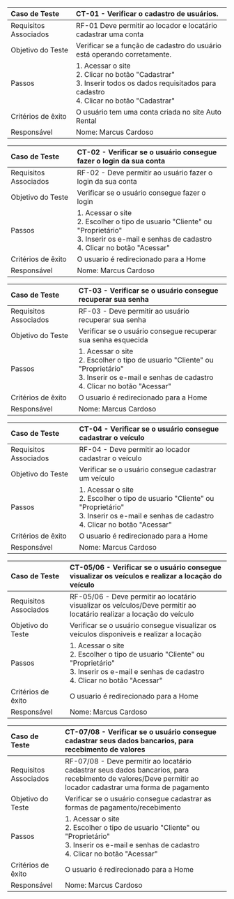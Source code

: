 

|Caso de Teste    | CT-01 - Verificar o cadastro de usuários. |
|:---|:---|
| Requisitos Associados | RF-01 Deve permitir ao locador e locatário cadastrar uma conta |
| Objetivo do Teste | Verificar se a função de cadastro do usuário está operando corretamente.|
| Passos | 1. Acessar o site <br/>2. Clicar no botão "Cadastrar" <br/> 3. Inserir todos os dados requisitados para cadastro <br/> 4. Clicar no botão "Cadastrar" |
| Critérios de êxito | O usuário tem uma conta criada no site Auto Rental  |
| Responsável |Nome: Marcus Cardoso  |


|Caso de Teste    | CT-02 - Verificar se o usuário consegue fazer o login da sua conta |
|:---|:---|
| Requisitos Associados | RF-02	- Deve permitir ao usuário fazer o login da sua conta|
| Objetivo do Teste | Verificar se o usuário consegue fazer o login |
| Passos | 1. Acessar o site <br/>2. Escolher o tipo de usuario "Cliente" ou "Proprietário" <br/>3. Inserir os e-mail e senhas de cadastro <br/>4. Clicar no botão "Acessar"|
| Critérios de êxito | O usuario é redirecionado para a Home |
| Responsável |Nome: Marcus Cardoso   |

|Caso de Teste    | CT-03 - Verificar se o usuário consegue recuperar sua senha |
|:---|:---|
| Requisitos Associados | RF-03 - Deve permitir ao usuário recuperar sua senha	|
| Objetivo do Teste | Verificar se o usuário consegue recuperar sua senha esquecida |
| Passos | 1. Acessar o site <br/>2. Escolher o tipo de usuario "Cliente" ou "Proprietário" <br/>3. Inserir os e-mail e senhas de cadastro <br/>4. Clicar no botão "Acessar"|
| Critérios de êxito | O usuario é redirecionado para a Home |
| Responsável |Nome: Marcus Cardoso   |

|Caso de Teste    | CT-04 - Verificar se o usuário consegue cadastrar o veículo |
|:---|:---|
| Requisitos Associados | RF-04 - Deve permitir ao locador cadastrar o veículo |
| Objetivo do Teste | Verificar se o usuário consegue cadastrar um veículo |
| Passos | 1. Acessar o site <br/>2. Escolher o tipo de usuario "Cliente" ou "Proprietário" <br/>3. Inserir os e-mail e senhas de cadastro <br/>4. Clicar no botão "Acessar"|
| Critérios de êxito | O usuario é redirecionado para a Home |
| Responsável |Nome: Marcus Cardoso   |

|Caso de Teste    | CT-05/06 - Verificar se o usuário consegue visualizar os veículos e realizar a locação do veículo |
|:---|:---|
| Requisitos Associados | RF-05/06 - Deve permitir ao locatário visualizar os veículos/Deve permitir ao locatário realizar a locação do veículo | |
| Objetivo do Teste | Verificar se o usuário consegue visualizar os veículos disponiveis e realizar a locação |
| Passos | 1. Acessar o site <br/>2. Escolher o tipo de usuario "Cliente" ou "Proprietário" <br/>3. Inserir os e-mail e senhas de cadastro <br/>4. Clicar no botão "Acessar"|
| Critérios de êxito | O usuario é redirecionado para a Home |
| Responsável |Nome: Marcus Cardoso   |

|Caso de Teste    | CT-07/08 - Verificar se o usuário consegue cadastrar seus dados bancarios, para recebimento de valores |
|:---|:---|
| Requisitos Associados | RF-07/08 - Deve permitir ao locatário cadastrar seus dados bancarios, para recebimento de valores/Deve permitir ao locador cadastrar uma forma de pagamento | |
| Objetivo do Teste | Verificar se o usuário consegue cadastrar as formas de pagamento/recebimento |
| Passos | 1. Acessar o site <br/>2. Escolher o tipo de usuario "Cliente" ou "Proprietário" <br/>3. Inserir os e-mail e senhas de cadastro <br/>4. Clicar no botão "Acessar"|
| Critérios de êxito | O usuario é redirecionado para a Home |
| Responsável |Nome: Marcus Cardoso   |
